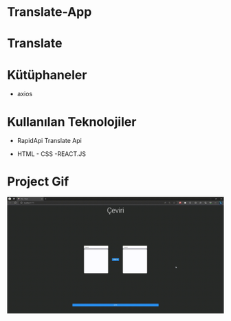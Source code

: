 # Translate-App

<h1>Translate</h1>

# Kütüphaneler

- axios

# Kullanılan Teknolojiler

- RapidApi Translate Api

- HTML - CSS -REACT.JS

<h1>Project Gif</h1>

![Project Gif](src/assets/img/translate.gif)
